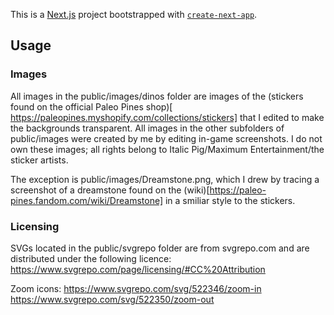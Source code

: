This is a [Next.js](https://nextjs.org) project bootstrapped with [`create-next-app`](https://nextjs.org/docs/app/api-reference/cli/create-next-app).



## Usage


### Images
All images in the public/images/dinos folder are images of the (stickers found on the official Paleo Pines shop)[
https://paleopines.myshopify.com/collections/stickers] that I edited to make the backgrounds transparent.
All images in the other subfolders of public/images were created by me by editing in-game screenshots.
I do not own these images; all rights belong to Italic Pig/Maximum Entertainment/the sticker artists.

The exception is public/images/Dreamstone.png, which I drew by tracing a screenshot of a dreamstone found on the (wiki)[https://paleo-pines.fandom.com/wiki/Dreamstone] in a smiliar style to the stickers.



### Licensing

SVGs located in the public/svgrepo folder are from svgrepo.com and are distributed under the following licence:
https://www.svgrepo.com/page/licensing/#CC%20Attribution

Zoom icons:
https://www.svgrepo.com/svg/522346/zoom-in
https://www.svgrepo.com/svg/522350/zoom-out
